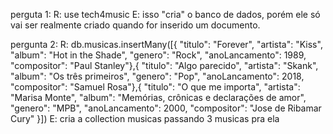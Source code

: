 
perguta 1: 
    R: use tech4music
    E: isso "cria" o banco de dados, porém ele só vai ser realmente criado quando for inserido um documento.

pergunta 2:
    R: db.musicas.insertMany([{
    "titulo": "Forever",
    "artista": "Kiss",
    "album": "Hot in the Shade",
    "genero": "Rock",
    "anoLancamento": 1989,
    "compositor": "Paul Stanley"},{
    "titulo": "Algo parecido",
    "artista": "Skank",
    "album": "Os três primeiros",
    "genero": "Pop",
    "anoLancamento": 2018,
    "compositor": "Samuel Rosa"},{
    "titulo": "O que me importa",
    "artista": "Marisa Monte",
    "album": "Memórias, crônicas e declarações de amor",
    "genero": "MPB",
    "anoLancamento": 2000,
    "compositor": "Jose de Ribamar Cury"
}])
    E: cria a collection musicas passando 3 musicas pra ela